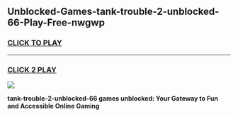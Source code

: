 
## Unblocked-Games-tank-trouble-2-unblocked-66-Play-Free-nwgwp
<h3>
<a href="https://premium76.site?title=tank-trouble-2-unblocked-66&ref=23A">CLICK TO PLAY</a></h3>
<hr>

<h3>
<a href="https://premium76.site?title=tank-trouble-2-unblocked-66&ref=23A">CLICK 2 PLAY</a>
  
</h3>

<a href="https://premium76.site?title=tank-trouble-2-unblocked-66&ref=23A"><img src="https://clearcache.store/games.png"></a>


**tank-trouble-2-unblocked-66 games unblocked: Your Gateway to Fun and Accessible Online Gaming**
